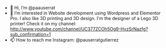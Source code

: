 - 👋 Hi, I’m @paauserrat
- 👀 I’m interested in Website development using Wordpress and Elementor Pro. I also like 3D printing and 3D design. I'm the designer of a Lego 3D printer! Check it on my channel: http://www.youtube.com/channel/UC377ZCOh5Og9-HvzSrNazfg?sub_confirmation=1
- 📫 How to reach me Instagram: @pauserratgutierrez
